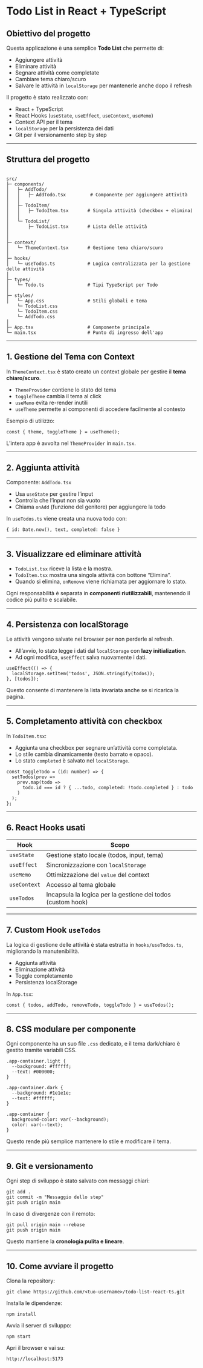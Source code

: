 
# Todo List in React + TypeScript

## Obiettivo del progetto
Questa applicazione è una semplice **Todo List** che permette di:

- Aggiungere attività  
- Eliminare attività  
- Segnare attività come completate  
- Cambiare tema chiaro/scuro  
- Salvare le attività in `localStorage` per mantenerle anche dopo il refresh  

Il progetto è stato realizzato con:

- React + TypeScript  
- React Hooks (`useState`, `useEffect`, `useContext`, `useMemo`)  
- Context API per il tema  
- `localStorage` per la persistenza dei dati  
- Git per il versionamento step by step  

---

## Struttura del progetto

```

src/
├─ components/
│   ├─ AddTodo/
│   │   ├─ AddTodo.tsx         # Componente per aggiungere attività
│   │   
│   ├─ TodoItem/
│   │   ├─ TodoItem.tsx       # Singola attività (checkbox + elimina)
│   │   
│   └─ TodoList/
│       ├─ TodoList.tsx       # Lista delle attività
│      
│
├─ context/
│   └─ ThemeContext.tsx       # Gestione tema chiaro/scuro
│
├─ hooks/
│   └─ useTodos.ts            # Logica centralizzata per la gestione delle attività
│
├─ types/
│   └─ Todo.ts                # Tipi TypeScript per Todo
│
├─ styles/
│   └─ App.css                # Stili globali e tema
    └─ TodoList.css
    └─ TodoItem.css
    └─ AddTodo.css
│
├─ App.tsx                    # Componente principale
└─ main.tsx                   # Punto di ingresso dell'app

````

---

## 1. Gestione del Tema con Context

In `ThemeContext.tsx` è stato creato un context globale per gestire il **tema chiaro/scuro**.

- `ThemeProvider` contiene lo stato del tema  
- `toggleTheme` cambia il tema al click  
- `useMemo` evita re-render inutili  
- `useTheme` permette ai componenti di accedere facilmente al contesto

Esempio di utilizzo:

```
const { theme, toggleTheme } = useTheme();
````

L’intera app è avvolta nel `ThemeProvider` in `main.tsx`.

---

## 2. Aggiunta attività

Componente: `AddTodo.tsx`

* Usa `useState` per gestire l’input
* Controlla che l’input non sia vuoto
* Chiama `onAdd` (funzione del genitore) per aggiungere la todo

In `useTodos.ts` viene creata una nuova todo con:

```
{ id: Date.now(), text, completed: false }
```

---

## 3. Visualizzare ed eliminare attività

* `TodoList.tsx` riceve la lista e la mostra.
* `TodoItem.tsx` mostra una singola attività con bottone “Elimina”.
* Quando si elimina, `onRemove` viene richiamata per aggiornare lo stato.

Ogni responsabilità è separata in **componenti riutilizzabili**, mantenendo il codice più pulito e scalabile.

---

## 4. Persistenza con localStorage

Le attività vengono salvate nel browser per non perderle al refresh.

* All’avvio, lo stato legge i dati dal `localStorage` con **lazy initialization**.
* Ad ogni modifica, `useEffect` salva nuovamente i dati.

```
useEffect(() => {
  localStorage.setItem('todos', JSON.stringify(todos));
}, [todos]);
```

Questo consente di mantenere la lista invariata anche se si ricarica la pagina.

---

## 5. Completamento attività con checkbox

In `TodoItem.tsx`:

* Aggiunta una checkbox per segnare un’attività come completata.
* Lo stile cambia dinamicamente (testo barrato e opaco).
* Lo stato `completed` è salvato nel `localStorage`.

```
const toggleTodo = (id: number) => {
  setTodos(prev =>
    prev.map(todo =>
      todo.id === id ? { ...todo, completed: !todo.completed } : todo
    )
  );
};
```

---

## 6. React Hooks usati

| Hook         | Scopo                                                       |
| ------------ | ----------------------------------------------------------- |
| `useState`   | Gestione stato locale (todos, input, tema)                  |
| `useEffect`  | Sincronizzazione con `localStorage`                         |
| `useMemo`    | Ottimizzazione del `value` del context                      |
| `useContext` | Accesso al tema globale                                     |
| `useTodos`   | Incapsula la logica per la gestione dei todos (custom hook) |

---

## 7. Custom Hook `useTodos`

La logica di gestione delle attività è stata estratta in `hooks/useTodos.ts`, migliorando la manutenibilità.

* Aggiunta attività
* Eliminazione attività
* Toggle completamento
* Persistenza localStorage

In `App.tsx`:

```
const { todos, addTodo, removeTodo, toggleTodo } = useTodos();
```

---

## 8. CSS modulare per componente

Ogni componente ha un suo file `.css` dedicato, e il tema dark/chiaro è gestito tramite variabili CSS.

```
.app-container.light {
  --background: #ffffff;
  --text: #000000;
}

.app-container.dark {
  --background: #1e1e1e;
  --text: #ffffff;
}

.app-container {
  background-color: var(--background);
  color: var(--text);
}
```

Questo rende più semplice mantenere lo stile e modificare il tema.

---

##  9. Git e versionamento

Ogni step di sviluppo è stato salvato con messaggi chiari:

```
git add .
git commit -m "Messaggio dello step"
git push origin main
```

In caso di divergenze con il remoto:

```
git pull origin main --rebase
git push origin main
```

Questo mantiene la **cronologia pulita e lineare**.

---


##  10. Come avviare il progetto

Clona la repository:

```
git clone https://github.com/<tuo-username>/todo-list-react-ts.git
```

Installa le dipendenze:

```
npm install
```

Avvia il server di sviluppo:

```
npm start
```

Apri il browser e vai su:

```
http://localhost:5173
```
